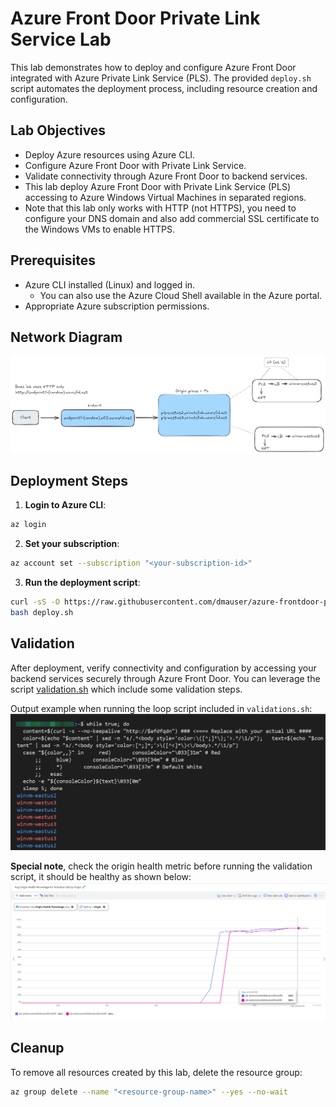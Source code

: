 # Azure Front Door Private Link Service Lab

This lab demonstrates how to deploy and configure Azure Front Door integrated with Azure Private Link Service (PLS). The provided `deploy.sh` script automates the deployment process, including resource creation and configuration.

## Lab Objectives

- Deploy Azure resources using Azure CLI.
- Configure Azure Front Door with Private Link Service.
- Validate connectivity through Azure Front Door to backend services.
- This lab deploy Azure Front Door with Private Link Service (PLS) accessing to Azure Windows Virtual Machines in separated regions.
- Note that this lab only works with HTTP (not HTTPS), you need to configure your DNS domain and also add commercial SSL certificate to the Windows VMs to enable HTTPS.

## Prerequisites

- Azure CLI installed (Linux) and logged in.
    - You can also use the Azure Cloud Shell available in the Azure portal.
- Appropriate Azure subscription permissions.

## Network Diagram

![Network Diagram](./media/network-diagram.png)

## Deployment Steps

1. **Login to Azure CLI**:
```bash
az login
```

2. **Set your subscription**:
```bash
az account set --subscription "<your-subscription-id>"
```

3. **Run the deployment script**:
```bash
curl -sS -O https://raw.githubusercontent.com/dmauser/azure-frontdoor-pls/refs/heads/main/deploy.sh
bash deploy.sh
```

## Validation
After deployment, verify connectivity and configuration by accessing your backend services securely through Azure Front Door.
You can leverage the script [validation.sh](https://raw.githubusercontent.com/dmauser/azure-frontdoor-pls/refs/heads/main/validations.sh) which include some validation steps.

Output example when running the loop script included in `validations.sh`:
![](./media/validation-ouput.png)

**Special note**, check the origin health metric before running the validation script, it should be healthy as shown below:
![](./media/origin-health.png)

## Cleanup

To remove all resources created by this lab, delete the resource group:
```bash
az group delete --name "<resource-group-name>" --yes --no-wait
```
